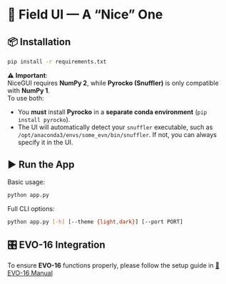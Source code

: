 # 🌱 Field UI — A “Nice” One

## 📦 Installation

```bash
pip install -r requirements.txt
```

⚠️ **Important**:  
NiceGUI requires **NumPy 2**, while **Pyrocko (Snuffler)** is only compatible with **NumPy 1**.  
To use both:

- You **must** install **Pyrocko** in a **separate conda environment** (`pip install pyrocko`).
- The UI will automatically detect your `snuffler` executable, such as `/opt/anaconda3/envs/some_evn/bin/snuffler`. If
  not, you can always specify it in the UI.

## ▶️ Run the App

Basic usage:

```bash
python app.py
```

Full CLI options:

```bash
python app.py [-h] [--theme {light,dark}] [--port PORT]
```

## 🎛️ EVO-16 Integration

To ensure **EVO-16** functions properly, please follow the setup guide in [📘 EVO-16 Manual](README_EVO16.md)
